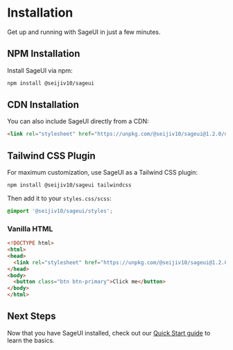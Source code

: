 # Installation

Get up and running with SageUI in just a few minutes.

## NPM Installation

Install SageUI via npm:

```bash
npm install @seijiv10/sageui
```

## CDN Installation

You can also include SageUI directly from a CDN:

```html
<link rel="stylesheet" href="https://unpkg.com/@seijiv10/sageui@1.2.0/dist/styles/sageui.css">
```

## Tailwind CSS Plugin

For maximum customization, use SageUI as a Tailwind CSS plugin:

```bash
npm install @seijiv10/sageui tailwindcss
```

Then add it to your `styles.css/scss`:

```css
@import '@seijiv10/sageui/styles';
```

### Vanilla HTML

```html
<!DOCTYPE html>
<html>
<head>
  <link rel="stylesheet" href="https://unpkg.com/@seijiv10/sageui@1.2.0/dist/styles/sageui.css">
</head>
<body>
  <button class="btn btn-primary">Click me</button>
</body>
</html>
```

## Next Steps

Now that you have SageUI installed, check out our [Quick Start guide](/guide/quick-start) to learn the basics.
